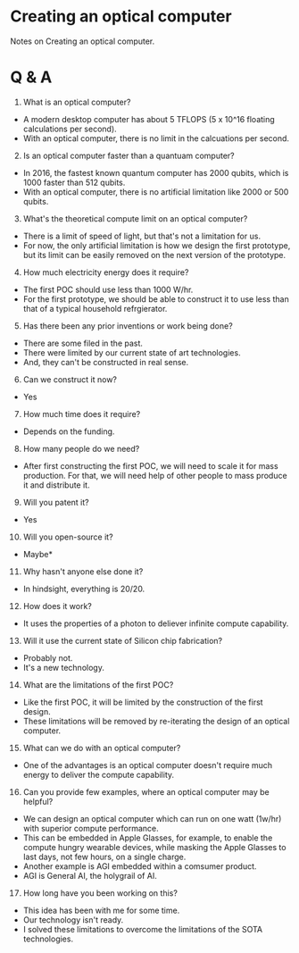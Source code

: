 # Creating an optical computer
Notes on Creating an optical computer.

# Q & A
1. What is an optical computer?

- A modern desktop computer has about 5 TFLOPS (5 x 10^16 floating calculations per second).  
- With an optical computer, there is no limit in the calcuations per second. 

2. Is an optical computer faster than a quantuam computer?

- In 2016, the fastest known quantum computer has 2000 qubits, which is 1000 faster than 512 qubits.
- With an optical computer, there is no artificial limitation like 2000 or 500 qubits.

3. What's the theoretical compute limit on an optical computer?
- There is a limit of speed of light, but that's not a limitation for us.
- For now, the only artificial limitation is how we design the first prototype, but its limit can be easily removed on the next version of the prototype.

4. How much electricity energy does it require?
- The first POC should use less than 1000 W/hr.
- For the first prototype, we should be able to construct it to use less than that of a typical household refrgierator.

5. Has there been any prior inventions or work being done?
- There are some filed in the past.
- There were limited by our current state of art technologies.
- And, they can't be constructed in real sense.

6. Can we construct it now?
- Yes

7. How much time does it require?
- Depends on the funding.

8. How many people do we need?
- After first constructing the first POC, we will need to scale it for mass production.  For that, we will need help of other people to mass produce it and distribute it.

9. Will you patent it?
- Yes

10. Will you open-source it?
- Maybe*

11. Why hasn't anyone else done it?
- In hindsight, everything is 20/20.

12. How does it work?
- It uses the properties of a photon to deliever infinite compute capability.

13. Will it use the current state of Silicon chip fabrication?
- Probably not. 
- It's a new technology.

14. What are the limitations of the first POC?
- Like the first POC, it will be limited by the construction of the first design.
- These limitations will be removed by re-iterating the design of an optical computer.

15. What can we do with an optical computer?
- One of the advantages is an optical computer doesn't require much energy to deliver the compute capability.

16. Can you provide few examples, where an optical computer may be helpful?
- We can design an optical computer which can run on one watt (1w/hr) with superior compute performance.
- This can be embedded in Apple Glasses, for example, to enable the compute hungry wearable devices, while masking the Apple Glasses to last days, not few hours, on a single charge.
- Another example is AGI embedded within a comsumer product.
- AGI is General AI, the holygrail of AI.

17. How long have you been working on this?
- This idea has been with me for some time.
- Our technology isn't ready.
- I solved these limitations to overcome the limitations of the SOTA technologies.



 
